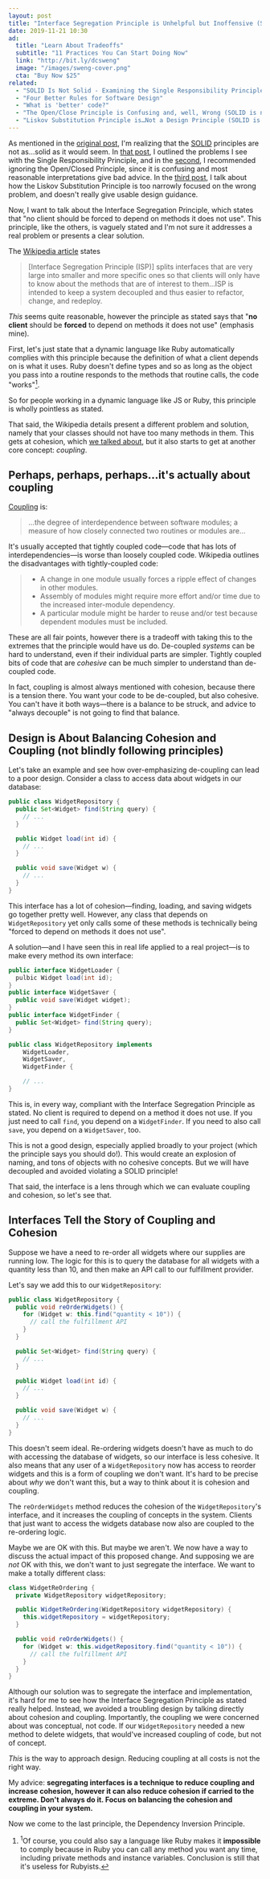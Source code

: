 ```yaml
---
layout: post
title: "Interface Segregation Principle is Unhelpful but Inoffensive (SOLID is not solid)"
date: 2019-11-21 10:30
ad:
  title: "Learn About Tradeoffs"
  subtitle: "11 Practices You Can Start Doing Now"
  link: "http://bit.ly/dcsweng"
  image: "/images/sweng-cover.png"
  cta: "Buy Now $25"
related:
  - "SOLID Is Not Solid - Examining the Single Responsibility Principle"
  - "Four Better Rules for Software Design"
  - "What is 'better' code?"
  - "The Open/Close Principle is Confusing and, well, Wrong (SOLID is not solid)"
  - "Liskov Substitution Principle is…Not a Design Principle (SOLID is not solid)"
---
```

As mentioned in the [original post][original], I'm realizing that the [SOLID][solid] principles are not as…solid
as it would seem.  In [that post][original], I outlined the problems I see with the Single Responsibility
Principle, and in the [second][open-closed], I recommended ignoring the Open/Closed Principle, since it is 
confusing and most reasonable interpretations give bad advice.  In the [third post][liskov], I talk about how the Liskov Substitution Principle is too narrowly focused on the wrong problem, and doesn't really give usable design guidance.

Now, I want to talk about the Interface Segregation Principle, which states that "no client should be forced to
depend on methods it does not use". This principle, like the others, is vaguely stated and I'm not sure it
addresses a real problem or presents a clear solution.

[original]: /blog/2019/11/11/solid-is-not-solid-rexamining-the-single-responsibility-principle.html
[open-closed]: /blog/2019/11/14/open-closed-principle-is-confusing-and-well-wrong.html
[solid]: https://en.wikipedia.org/wiki/SOLID
[liskov]: /blog/2019/11/18/liskov-substitution-principle-is-not-a-design-principle.html

<!-- more -->

The [Wikipedia article](https://en.wikipedia.org/wiki/Interface_segregation_principle) states

> [Interface Segregation Principle (ISP)] splits interfaces that are very large into smaller and more specific ones so that clients will only have to know about the methods that are of interest to them…ISP is intended to keep a system decoupled and thus easier to refactor, change, and redeploy.

*This* seems quite reasonable, however the principle as stated says that "**no client** should be **forced** to depend on methods it does not use" (emphasis mine).

First, let's just state that a dynamic language like Ruby automatically complies with this principle because the
definition of what a client depends on is what it uses.  Ruby doesn't define types and so as long as the object
you pass into a routine responds to the methods that routine calls, the code "works"<a
href="#1"><sup>1</sup></a><a name="back-1"></a>.

So for people working in a dynamic language like JS or Ruby, this principle is wholly pointless as stated.

That said, the Wikipedia details present a different problem and solution, namely that your classes should not
have too many methods in them.  This gets at cohesion, which [we talked about][original], but it also starts to
get at another core concept: _coupling_.

## Perhaps, perhaps, perhaps…it's actually about coupling
  
[Coupling](https://en.wikipedia.org/wiki/Coupling_(computer_programming)) is:

> …the degree of interdependence between software modules; a measure of how closely connected two routines or modules are…

It's usually accepted that tightly coupled code—code that has lots of interdependencies—is worse than loosely
coupled code.  Wikipedia outlines the disadvantages with tightly-coupled code:

> * A change in one module usually forces a ripple effect of changes in other modules.
> * Assembly of modules might require more effort and/or time due to the increased inter-module dependency.
> * A particular module might be harder to reuse and/or test because dependent modules must be included.

These are all fair points, however there is a tradeoff with taking this to the extremes that the principle would
have us do.  De-coupled *systems* can be hard to understand, even if their individual parts are simpler.  Tightly coupled bits of code that are *cohesive* can be much simpler to understand than de-coupled code.

In fact, coupling is almost always mentioned with cohesion, because there is a tension there.  You want your code
to be de-coupled, but also cohesive.  You can't have it both ways—there is a balance to be struck, and advice
to "always decouple" is not going to find that balance.

## Design is About Balancing Cohesion and Coupling <span class="h3">(not blindly following principles)</span>

Let's take an example and see how over-emphasizing de-coupling can lead to a poor design.  Consider a class to access data about widgets in our database:

```java
public class WidgetRepository { 
  public Set<Widget> find(String query) {
    // ...
  }

  public Widget load(int id) {
    // ...
  }

  public void save(Widget w) {
    // ...
  }
}
```

This interface has a lot of cohesion—finding, loading, and saving widgets go together pretty well.  However, any
class that depends on `WidgetRepository` yet only calls some of these methods is technically being "forced to
depend on methods it does not use".

A solution—and I have seen this in real life applied to a real project—is to make every method its own interface:

```java
public interface WidgetLoader {
  pulbic Widget load(int id);
}
public interface WidgetSaver {
  public void save(Widget widget);
}
public interface WidgetFinder {
  public Set<Widget> find(String query);
}

public class WidgetRepository implements 
    WidgetLoader,
    WidgetSaver,
    WidgetFinder { 

    // ...
}
```

This is, in every way, compliant with the Interface Segregation Principle as stated. No client is required to
depend on a method it does not use. If you just need to call `find`, you depend on a `WidgetFinder`. If you need
to also call `save`, you depend on a `WidgetSaver`, too.

<div data-ad></div>

This is not a good design, especially applied broadly to your project (which the principle says you should do!).
This would create an explosion of naming, and tons of objects with no cohesive concepts.  But we will have
decoupled and avoided violating a SOLID principle!

That said, the interface is a lens through which we can evaluate coupling and cohesion, so let's see that.

## Interfaces Tell the Story of Coupling and Cohesion

Suppose we have a need to re-order all widgets where our supplies are running low.  The logic for this is to query the database for all widgets with a quantity less than 10, and then make an API call to our fulfillment provider.

Let's say we add this to our `WidgetRepository`:

```java
public class WidgetRepository { 
  public void reOrderWidgets() {
    for (Widget w: this.find("quantity < 10")) {
      // call the fulfillment API
    }
  }

  public Set<Widget> find(String query) {
    // ...
  }

  public Widget load(int id) {
    // ...
  }

  public void save(Widget w) {
    // ...
  }
}
```

This doesn't seem ideal.  Re-ordering widgets doesn't have as much to do with accessing the database of widgets,
so our interface is less cohesive.  It also means that any user of a `WidgetRepository` now has access to reorder
widgets and this is a form of coupling we don't want.  It's hard to be precise about *why* we don't want this, but
a way to think about it is cohesion and coupling.

The `reOrderWidgets` method reduces the cohesion of the `WidgetRepository`'s interface, and it increases the
coupling of concepts in the system. Clients that just want to access the widgets database now also are coupled to
the re-ordering logic.

Maybe we are OK with this.  But maybe we aren't. We now have a way to discuss the actual impact of this proposed
change.  And supposing we are *not* OK with this, we don't want to just segregate the interface. We want to make a
totally different class:

```java
class WidgetReOrdering {
  private WidgetRepository widgetRepository;

  public WidgetReOrdering(WidgetRepository widgetRepository) {
    this.widgetRepository = widgetRepository;
  }

  public void reOrderWidgets() {
    for (Widget w: this.widgetRepository.find("quantity < 10")) {
      // call the fulfillment API
    }
  }
}
```

Although our solution was to segregate the interface and implementation, it's hard for me to see how the Interface
Segregation Principle as stated really helped.  Instead, we avoided a troubling design by talking directly about
cohesion and coupling. Importantly, the coupling we were concerned about was conceptual, not code. If our
`WidgetRepository` needed a new method to delete widgets, that would've increased coupling of code, but not of
concept.

*This* is the way to approach design. Reducing coupling at all costs is not the right way.

My advice: **segregating interfaces is a technique to reduce coupling and increase cohesion, however it can also
reduce cohesion if carried to the extreme.  Don't always do it. Focus on balancing the cohesion and coupling in
your system.**

Now we come to the last principle, the Dependency Inversion Principle.

<footer class='footnotes'>
<ol>
<li>
<a name='1'></a>
<sup>1</sup>Of course, you could also say a language like Ruby makes it <strong>impossible</strong> to comply
because in Ruby you can call any method you want any time, including private methods and instance variables.
Conclusion is still that it's useless for Rubyists.<a href='#back-1'>↩</a>
</li>
</ol>
</footer>
